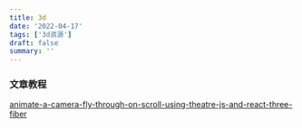 ```yaml
---
title: 3d
date: '2022-04-17'
tags: ['3d资源']
draft: false
summary: ''
---
```


### 文章教程

[animate-a-camera-fly-through-on-scroll-using-theatre-js-and-react-three-fiber](https://tympanus.net/codrops/2023/02/14/animate-a-camera-fly-through-on-scroll-using-theatre-js-and-react-three-fiber/)
